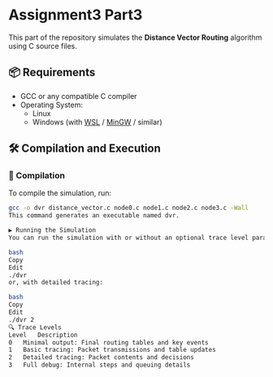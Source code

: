 # Assignment3 Part3

This part of the repository simulates the **Distance Vector Routing** algorithm using C source files.

## 📦 Requirements

- GCC or any compatible C compiler  
- Operating System:  
  - Linux  
  - Windows (with [WSL](https://learn.microsoft.com/en-us/windows/wsl/) / [MinGW](http://www.mingw.org/) / similar)

## 🛠️ Compilation and Execution

### 🔧 Compilation

To compile the simulation, run:

```bash
gcc -o dvr distance_vector.c node0.c node1.c node2.c node3.c -Wall
This command generates an executable named dvr.

▶️ Running the Simulation
You can run the simulation with or without an optional trace level parameter:

bash
Copy
Edit
./dvr
or, with detailed tracing:

bash
Copy
Edit
./dvr 2
🔍 Trace Levels
Level	Description
0	Minimal output: Final routing tables and key events
1	Basic tracing: Packet transmissions and table updates
2	Detailed tracing: Packet contents and decisions
3	Full debug: Internal steps and queuing details
